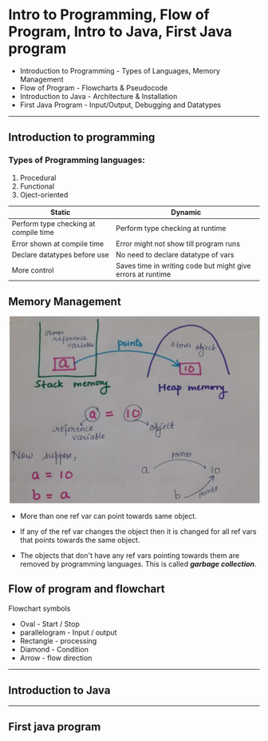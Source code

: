 # Intro to Programming, Flow of Program, Intro to Java, First Java program

- Introduction to Programming - Types of Languages, Memory Management
- Flow of Program - Flowcharts & Pseudocode
- Introduction to Java - Architecture & Installation
- First Java Program - Input/Output, Debugging and Datatypes

---

## Introduction to programming

### Types of Programming languages:

1. Procedural
2. Functional
3. Oject-oriented

| Static                                | Dynamic                                                     |
| ------------------------------------- | ----------------------------------------------------------- |
| Perform type checking at compile time | Perform type checking at runtime                            |
| Error shown at compile time           | Error might not show till program runs                      |
| Declare datatypes before use          | No need to declare datatype of vars                         |
| More control                          | Saves time in writing code but might give errors at runtime |

## Memory Management

![memory management](./assets/memoryManagement.png)

- More than one ref var can point towards same object.
- If any of the ref var changes the object then it is changed for all ref vars that points towards the same object.

- The objects that don't have any ref vars pointing towards them are removed by programming languages. This is called **_garbage collection_**.

## Flow of program and flowchart

Flowchart symbols

- Oval - Start / Stop
- parallelogram - Input / output
- Rectangle - processing
- Diamond - Condition
- Arrow - flow direction

---

## Introduction to Java

---

## First java program
